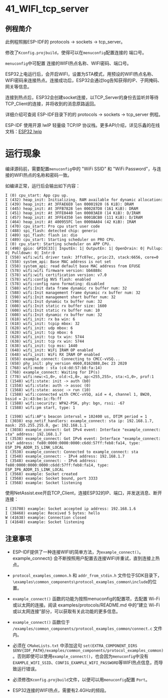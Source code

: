 # 41_WIFI_tcp_server

## 例程简介

此例程照搬ESP-IDF的 protocols -> sockets -> tcp_server。

修改了`Kconfig.projbuild`，使得可以在`menuconfig`配置连接的 端口号。

`menuconfig`中可配置 连接的WIFI热点名称、WIFI密码、端口号。

ESP32上电运行后，会开启WIFI，设置为STA模式，用预设的WIFI热点名称、WIFI密码来连接热点。连接成功后，ESP32会通过log告知获得的IP、子网掩码、网关等信息。

连接到热点后，ESP32会创建socket连接，以TCP_Server的身份去监听并等待TCP_Client的连接，并将收到的消息原路返回。

详细介绍可查阅 ESP-IDF目录下的的 protocols -> sockets -> tcp_server 例程。

ESP-IDF 使用开源 lwIP 轻量级 TCP/IP 协议栈。更多API介绍，详见乐鑫的在线文档：[ESP32 lwip](https://docs.espressif.com/projects/esp-idf/zh_CN/latest/esp32/api-guides/lwip.html)

# 运行现象

编译源码前，需要配置`menuconfig`中的 "WiFi SSID" 和 "WiFi Password"，与连接的WIFI热点的名称和密码一致。

如编译正常，运行后会输出如下内容：

```
I (0) cpu_start: App cpu up.
I (432) heap_init: Initializing. RAM available for dynamic allocation:
I (439) heap_init: At 3FFAE6E0 len 00001920 (6 KiB): DRAM
I (445) heap_init: At 3FFB7828 len 000287D8 (161 KiB): DRAM
I (451) heap_init: At 3FFE0440 len 00003AE0 (14 KiB): D/IRAM
I (457) heap_init: At 3FFE4350 len 0001BCB0 (111 KiB): D/IRAM
I (464) heap_init: At 400955FC len 0000AA04 (42 KiB): IRAM
I (470) cpu_start: Pro cpu start user code
I (488) spi_flash: detected chip: generic
I (489) spi_flash: flash io: dio
I (489) cpu_start: Starting scheduler on PRO CPU.
I (0) cpu_start: Starting scheduler on APP CPU.
I (498) gpio: GPIO[33]| InputEn: 1| OutputEn: 1| OpenDrain: 0| Pullup: 0| Pulldown: 0| Intr:0 
I (558) wifi:wifi driver task: 3ffc07ec, prio:23, stack:6656, core=0
I (558) system_api: Base MAC address is not set
I (558) system_api: read default base MAC address from EFUSE
I (578) wifi:wifi firmware version: bb6888c
I (578) wifi:wifi certification version: v7.0
I (578) wifi:config NVS flash: enabled
I (578) wifi:config nano formating: disabled
I (588) wifi:Init data frame dynamic rx buffer num: 32
I (588) wifi:Init management frame dynamic rx buffer num: 32
I (598) wifi:Init management short buffer num: 32
I (598) wifi:Init dynamic tx buffer num: 32
I (608) wifi:Init static rx buffer size: 1600
I (608) wifi:Init static rx buffer num: 10
I (608) wifi:Init dynamic rx buffer num: 32
I (618) wifi_init: rx ba win: 6
I (618) wifi_init: tcpip mbox: 32
I (628) wifi_init: udp mbox: 6
I (628) wifi_init: tcp mbox: 6
I (628) wifi_init: tcp tx win: 5744
I (638) wifi_init: tcp rx win: 5744
I (638) wifi_init: tcp mss: 1440
I (648) wifi_init: WiFi IRAM OP enabled
I (648) wifi_init: WiFi RX IRAM OP enabled
I (658) example_connect: Connecting to CMCC-vVSQ...
I (658) phy_init: phy_version 4660,0162888,Dec 23 2020
I (768) wifi:mode : sta (c4:dd:57:b8:fa:14)
I (768) example_connect: Waiting for IP(s)
I (778) wifi:new:<1,0>, old:<1,0>, ap:<255,255>, sta:<1,0>, prof:1
I (1548) wifi:state: init -> auth (b0)
I (1558) wifi:state: auth -> assoc (0)
I (1568) wifi:state: assoc -> run (10)
I (1588) wifi:connected with CMCC-vVSQ, aid = 4, channel 1, BW20, bssid = 2c:43:be:1c:fb:ff
I (1588) wifi:security: WPA2-PSK, phy: bgn, rssi: -67
I (1588) wifi:pm start, type: 1

I (1598) wifi:AP's beacon interval = 102400 us, DTIM period = 1
I (3038) esp_netif_handlers: example_connect: sta ip: 192.168.1.7, mask: 255.255.255.0, gw: 192.168.1.1
I (3038) example_connect: Got IPv4 event: Interface "example_connect: sta" address: 192.168.1.7
I (3538) example_connect: Got IPv6 event: Interface "example_connect: sta" address: fe80:0000:0000:0000:c6dd:57ff:feb8:fa14, type: ESP_IP6_ADDR_IS_LINK_LOCAL
I (3538) example_connect: Connected to example_connect: sta
I (3548) example_connect: - IPv4 address: 192.168.1.7
I (3548) example_connect: - IPv6 address: fe80:0000:0000:0000:c6dd:57ff:feb8:fa14, type: ESP_IP6_ADDR_IS_LINK_LOCAL
I (3568) example: Socket created
I (3568) example: Socket bound, port 3333
I (3568) example: Socket listening
```

使用NetAssist.exe开启TCP_Client，连接ESP32的IP、端口，并发送消息、断开连接：

```
I (35708) example: Socket accepted ip address: 192.168.1.6
I (38468) example: Received 5 bytes: hello
W (41638) example: Connection closed
I (41648) example: Socket listening
```


## 注意事项

* ESP-IDF提供了一种连接WIFI的简单方法，为`example_connect()`。example_connect() 会不断按照用户配置去连接WIFI并重试，直到连接上热点。

* `protocol_examples_common.h` 和 `addr_from_stdin.h` 文件位于SDK目录下，`\examples\common_components\protocol_examples_common\include`的位置。

* `example_connect()` 函数的功能为按照menuconfig的配置项，去配置 Wi-Fi 或以太网的连接。阅读 examples/protocols/README.md 中的“建立 Wi-Fi 或以太网连接”部分，可以获取有关此功能的更多信息。

* `example_connect()` 函数位于 `/examples/common_components/protocol_examples_common/connect.c` 文件内。

* 必须在 `CMakeLists.txt` 中添加这句 `set(EXTRA_COMPONENT_DIRS $ENV{IDF_PATH}/examples/common_components/protocol_examples_common)`。否则即使可以使用`example_connect()`，也会因为`menuconfig`中没有`EXAMPLE_WIFI_SSID`、`CONFIG_EXAMPLE_WIFI_PASSWORD`等WIFI热点信息，而导致运行错误。

* 必须修改`Kconfig.projbuild`文件，以便可以用`menuconfig`配置 `Port`。

* ESP32连接的WIFI热点，需要有2.4GHz的频段。
